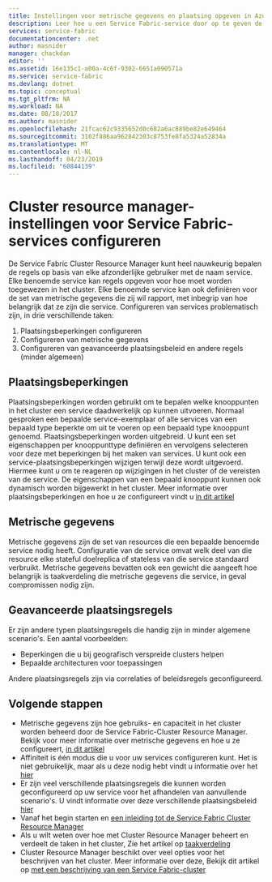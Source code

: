 ```yaml
---
title: Instellingen voor metrische gegevens en plaatsing opgeven in Azure Service Fabric | Microsoft Docs
description: Leer hoe u een Service Fabric-service door op te geven de metrische gegevens, plaatsingsbeperkingen en andere plaatsingsbeleid te beschrijven.
services: service-fabric
documentationcenter: .net
author: masnider
manager: chackdan
editor: ''
ms.assetid: 16e135c1-a00a-4c6f-9302-6651a090571a
ms.service: service-fabric
ms.devlang: dotnet
ms.topic: conceptual
ms.tgt_pltfrm: NA
ms.workload: NA
ms.date: 08/18/2017
ms.author: masnider
ms.openlocfilehash: 21fcac62c9335652d0c682a6ac889be82e649464
ms.sourcegitcommit: 3102f886aa962842303c8753fe8fa5324a52834a
ms.translationtype: MT
ms.contentlocale: nl-NL
ms.lasthandoff: 04/23/2019
ms.locfileid: "60844139"
---
```

# <a name="configuring-cluster-resource-manager-settings-for-service-fabric-services"></a>Cluster resource manager-instellingen voor Service Fabric-services configureren
De Service Fabric Cluster Resource Manager kunt heel nauwkeurig bepalen de regels op basis van elke afzonderlijke gebruiker met de naam service. Elke benoemde service kan regels opgeven voor hoe moet worden toegewezen in het cluster. Elke benoemde service kan ook definiëren voor de set van metrische gegevens die zij wil rapport, met inbegrip van hoe belangrijk dat ze zijn die service. Configureren van services problematisch zijn, in drie verschillende taken:

1. Plaatsingsbeperkingen configureren
2. Configureren van metrische gegevens
3. Configureren van geavanceerde plaatsingsbeleid en andere regels (minder algemeen)

## <a name="placement-constraints"></a>Plaatsingsbeperkingen
Plaatsingsbeperkingen worden gebruikt om te bepalen welke knooppunten in het cluster een service daadwerkelijk op kunnen uitvoeren. Normaal gesproken een bepaalde service-exemplaar of alle services van een bepaald type beperkte om uit te voeren op een bepaald type knooppunt genoemd. Plaatsingsbeperkingen worden uitgebreid. U kunt een set eigenschappen per knooppunttype definiëren en vervolgens selecteren voor deze met beperkingen bij het maken van services. U kunt ook een service-plaatsingsbeperkingen wijzigen terwijl deze wordt uitgevoerd. Hiermee kunt u om te reageren op wijzigingen in het cluster of de vereisten van de service. De eigenschappen van een bepaald knooppunt kunnen ook dynamisch worden bijgewerkt in het cluster. Meer informatie over plaatsingsbeperkingen en hoe u ze configureert vindt u [in dit artikel](service-fabric-cluster-resource-manager-cluster-description.md#node-properties-and-placement-constraints)

## <a name="metrics"></a>Metrische gegevens
Metrische gegevens zijn de set van resources die een bepaalde benoemde service nodig heeft. Configuratie van de service omvat welk deel van die resource elke stateful doelreplica of stateless van die service standaard verbruikt. Metrische gegevens bevatten ook een gewicht die aangeeft hoe belangrijk is taakverdeling die metrische gegevens die service, in geval compromissen nodig zijn.

## <a name="advanced-placement-rules"></a>Geavanceerde plaatsingsregels
Er zijn andere typen plaatsingsregels die handig zijn in minder algemene scenario's. Een aantal voorbeelden:
- Beperkingen die u bij geografisch verspreide clusters helpen
- Bepaalde architecturen voor toepassingen

Andere plaatsingsregels zijn via correlaties of beleidsregels geconfigureerd.

## <a name="next-steps"></a>Volgende stappen
- Metrische gegevens zijn hoe gebruiks- en capaciteit in het cluster worden beheerd door de Service Fabric-Cluster Resource Manager. Bekijk voor meer informatie over metrische gegevens en hoe u ze configureert, [in dit artikel](service-fabric-cluster-resource-manager-metrics.md)
- Affiniteit is één modus die u voor uw services configureren kunt. Het is niet gebruikelijk, maar als u deze nodig hebt vindt u informatie over het [hier](service-fabric-cluster-resource-manager-advanced-placement-rules-affinity.md)
- Er zijn veel verschillende plaatsingsregels die kunnen worden geconfigureerd op uw service voor het afhandelen van aanvullende scenario's. U vindt informatie over deze verschillende plaatsingsbeleid [hier](service-fabric-cluster-resource-manager-advanced-placement-rules-placement-policies.md)
- Vanaf het begin starten en [een inleiding tot de Service Fabric Cluster Resource Manager](service-fabric-cluster-resource-manager-introduction.md)
- Als u wilt weten over hoe met Cluster Resource Manager beheert en verdeelt de taken in het cluster, Zie het artikel op [taakverdeling](service-fabric-cluster-resource-manager-balancing.md)
- Cluster Resource Manager beschikt over veel opties voor het beschrijven van het cluster. Meer informatie over deze, Bekijk dit artikel op [met een beschrijving van een Service Fabric-cluster](service-fabric-cluster-resource-manager-cluster-description.md)
